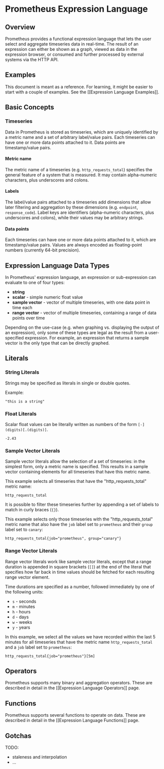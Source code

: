 # Prometheus Expression Language

## Overview

Prometheus provides a functional expression language that lets the user select and aggregate timeseries data in real-time. The result of an expression can either be shown as a graph, viewed as data in the expression browser, or consumed and further processed by external systems via the HTTP API.

## Examples

This document is meant as a reference. For learning, it might be easier to start with a couple of examples. See the [[Expression Language Examples]].

## Basic Concepts

### Timeseries

Data in Prometheus is stored as timeseries, which are uniquely identified by a metric name and a set of arbitrary label/value pairs. Each timeseries can have one or more data points attached to it. Data points are timestamp/value pairs.

#### Metric name
The metric name of a timeseries (e.g. `http_requests_total`) specifies the general feature of a system that is measured. It may contain alpha-numeric characters, plus underscores and colons.

#### Labels
The label/value pairs attached to a timeseries add dimensions that allow later filtering and aggregation by these dimensions (e.g. `endpoint`, `response_code`). Label keys are identifiers (alpha-numeric characters, plus underscores and colons), while their values may be arbitrary strings.

#### Data points
Each timeseries can have one or more data points attached to it, which are timestamp/value pairs. Values are always encoded as floating-point numbers (currently 64-bit precision).

## Expression Language Data Types

In Prometheus' expression language, an expression or sub-expression can evaluate to one of four types:

* **string**
* **scalar** - simple numeric float value
* **sample vector** - vector of multiple timeseries, with one data point in time each
* **range vector** - vector of multiple timeseries, containing a range of data points over time

Depending on the use-case (e.g. when graphing vs. displaying the output of an expression), only some of these types are legal as the result from a user-specified expression. For example, an expression that returns a sample vector is the only type that can be directly graphed.

## Literals

### String Literals

Strings may be specified as literals in single or double quotes.

Example:

    "this is a string"

### Float Literals

Scalar float values can be literally written as numbers of the form `[-](digits)[.(digits)]`.

    -2.43

### Sample Vector Literals

Sample vector literals allow the selection of a set of timeseries: in the simplest form, only a metric name is specified. This results in a sample vector containing elements for all timeseries that have this metric name.

This example selects all timeseries that have the "http_requests_total" metric name:

    http_requests_total

It is possible to filter these timeseries further by appending a set of labels to match in curly braces (`{}`).

This example selects only those timeseries with the "http_requests_total" metric name that also have the `job` label set to `prometheus` and their `group` label set to `canary`:

    http_requests_total{job="prometheus", group="canary"}

### Range Vector Literals

Range vector literals work like sample vector literals, except that a range duration is appended in square brackets (`[]`) at the end of the literal that specifies how far back in time values should be fetched for each resulting range vector element.

Time durations are specified as a number, followed immediately by one of the following units:

* `s` - seconds
* `m` - minutes
* `h` - hours
* `d` - days
* `w` - weeks
* `y` - years

In this example, we select all the values we have recorded within the last 5 minutes for all timeseries that have the metric name `http_requests_total` and a `job` label set to `prometheus`:

    http_requests_total{job="prometheus"}[5m]

## Operators

Prometheus supports many binary and aggregation operators. These are described in detail in the [[Expression Language Operators]] page.

## Functions

Prometheus supports several functions to operate on data. These are described in detail in the [[Expression Language Functions]] page.

## Gotchas

TODO:
* staleness and interpolation
* ...